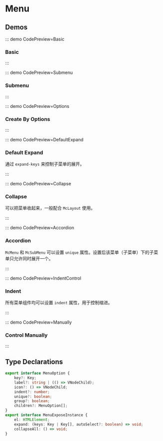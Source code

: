 # Menu

## Demos

::: demo CodePreview=Basic

### Basic

<Basic />

:::

::: demo CodePreview=Submenu

### Submenu

<Submenu />

:::

::: demo CodePreview=Options

### Create By Options

<Options />

:::

::: demo CodePreview=DefaultExpand

### Default Expand

通过 `expand-keys` 来控制子菜单的展开。

<DefaultExpand />

:::

::: demo CodePreview=Collapse

### Collapse

可以把菜单收起来，一般配合 `McLayout` 使用。

<Collapse />

:::

::: demo CodePreview=Accordion

### Accordion

`McMenu` 和 `McSubMenu` 可以设置 `unique` 属性。设置后该菜单（子菜单）下的子菜单只允许同时展开一个。

<Accordion />

:::

::: demo CodePreview=IndentControl

### Indent

所有菜单组件均可以设置 `indent` 属性，用于控制缩进。

<IndentControl />

:::

::: demo CodePreview=Manually

### Control Manually

<Manually />

:::

## Type Declarations

```ts
export interface MenuOption {
    key?: Key;
    label?: string | (() => VNodeChild);
    icon?: () => VNodeChild;
    indent?: number;
    unique?: boolean;
    group?: boolean;
    children?: MenuOption[];
}
export interface MenuExposeInstance {
    el: HTMLElement;
    expand: (keys: Key | Key[], autoSelect?: boolean) => void;
    collapseAll: () => void;
}
```
